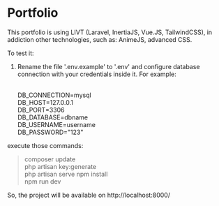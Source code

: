 # Portfolio

This portfolio is using LIVT (Laravel, InertiaJS, Vue.JS, TailwindCSS), in addiction other technologies, such as: AnimeJS, advanced CSS.

To test it:

1. Rename the file '.env.example' to '.env' and configure database connection with your credentials inside it. For example: <br> <br>

    DB_CONNECTION=mysql <br>
    DB_HOST=127.0.0.1 <br>
    DB_PORT=3306 <br>
    DB_DATABASE=dbname <br>
    DB_USERNAME=username <br>
    DB_PASSWORD="123" <br>

execute those commands:

> composer update <br>
> php artisan key:generate <br>
> php artisan serve
> npm install <br>
> npm run dev <br>


So, the project will be available on http://localhost:8000/
